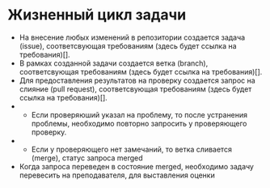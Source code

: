 # Жизненный цикл задачи

- На внесение любых изменений в репозитории создается задача (issue), соответсвующая требованиям (здесь будет ссылка на требования)[].
- В рамках созданной задачи создается ветка (branch), соответсвующая требованиям (здесь будет ссылка на требования)[].
- Для предоставления результатов на проверку создается запрос на слияние (pull request), соответсвующая требованиям (здесь будет ссылка на требования)[].
- - Если проверяюший указал на проблему, то после устранения проблемы, необходимо повторно запросить у проверяющего проверку.
- - Если у проверяющего нет замечаний, то ветка сливается (merge), статус запроса merged
- Когда запроса переведен в состояние merged, необходимо задачу перевесить на преподавателя, для выставления оценки
